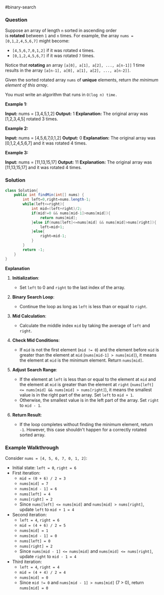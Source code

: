 #binary-search 
### Question
Suppose an array of length `n` sorted in ascending order is **rotated** between `1` and `n` times. For example, the array `nums = [0,1,2,4,5,6,7]` might become:

- `[4,5,6,7,0,1,2]` if it was rotated `4` times.
- `[0,1,2,4,5,6,7]` if it was rotated `7` times.

Notice that **rotating** an array `[a[0], a[1], a[2], ..., a[n-1]]` 1 time results in the array `[a[n-1], a[0], a[1], a[2], ..., a[n-2]]`.

Given the sorted rotated array `nums` of **unique** elements, return _the minimum element of this array_.

You must write an algorithm that runs in `O(log n) time.`

**Example 1:**

**Input:** nums = [3,4,5,1,2]
**Output:** 1
**Explanation:** The original array was [1,2,3,4,5] rotated 3 times.

**Example 2:**

**Input:** nums = [4,5,6,7,0,1,2]
**Output:** 0
**Explanation:** The original array was [0,1,2,4,5,6,7] and it was rotated 4 times.

**Example 3:**

**Input:** nums = [11,13,15,17]
**Output:** 11
**Explanation:** The original array was [11,13,15,17] and it was rotated 4 times.

### Solution
```java
class Solution{
	public int findMin(int[] nums) {  
	    int left=0,right=nums.length-1;  
	    while(left<=right){  
	        int mid=(left+right)/2;  
	        if(mid!=0 && nums[mid-1]>nums[mid]){  
	            return nums[mid];  
	        }else if(nums[left]<=nums[mid] && nums[mid]>nums[right]){  
	            left=mid+1;  
	        }else{  
	            right=mid-1;  
	        }  
	    }  
	    return -1;  
	}
}
```

**Explanation**
1. **Initialization**:
    
    - Set `left` to 0 and `right` to the last index of the array.
2. **Binary Search Loop**:
    
    - Continue the loop as long as `left` is less than or equal to `right`.
3. **Mid Calculation**:
    
    - Calculate the middle index `mid` by taking the average of `left` and `right`.
4. **Check Mid Conditions**:
    
    - If `mid` is not the first element (`mid != 0`) and the element before `mid` is greater than the element at `mid` (`nums[mid-1] > nums[mid]`), it means the element at `mid` is the minimum element. Return `nums[mid]`.
5. **Adjust Search Range**:
    
    - If the element at `left` is less than or equal to the element at `mid` and the element at `mid` is greater than the element at `right` (`nums[left] <= nums[mid] && nums[mid] > nums[right]`), it means the smallest value is in the right part of the array. Set `left` to `mid + 1`.
    - Otherwise, the smallest value is in the left part of the array. Set `right` to `mid - 1`.
6. **Return Result**:
    
    - If the loop completes without finding the minimum element, return `-1`. However, this case shouldn't happen for a correctly rotated sorted array.

### Example Walkthrough

Consider `nums = [4, 5, 6, 7, 0, 1, 2]`:

- Initial state: `left = 0`, `right = 6`
- First iteration:
    - `mid = (0 + 6) / 2 = 3`
    - `nums[mid] = 7`
    - `nums[mid - 1] = 6`
    - `nums[left] = 4`
    - `nums[right] = 2`
    - Since `nums[left] <= nums[mid]` and `nums[mid] > nums[right]`, update `left` to `mid + 1 = 4`
- Second iteration:
    - `left = 4`, `right = 6`
    - `mid = (4 + 6) / 2 = 5`
    - `nums[mid] = 1`
    - `nums[mid - 1] = 0`
    - `nums[left] = 0`
    - `nums[right] = 2`
    - Since `nums[mid - 1] <= nums[mid]` and `nums[mid] <= nums[right]`, update `right` to `mid - 1 = 4`
- Third iteration:
    - `left = 4`, `right = 4`
    - `mid = (4 + 4) / 2 = 4`
    - `nums[mid] = 0`
    - Since `mid != 0` and `nums[mid - 1] > nums[mid]` (7 > 0), return `nums[mid] = 0`